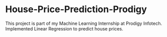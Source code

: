 # House-Price-Prediction-Prodigy
This project is part of my Machine Learning Internship at Prodigy Infotech. Implemented Linear Regression to predict house prices.
